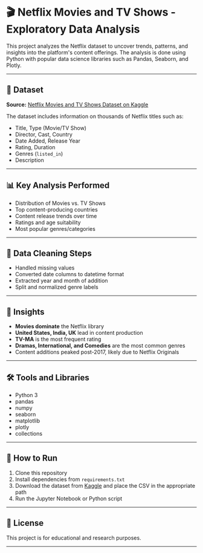 # 🎬 Netflix Movies and TV Shows - Exploratory Data Analysis

This project analyzes the Netflix dataset to uncover trends, patterns, and insights into the platform's content offerings. The analysis is done using Python with popular data science libraries such as Pandas, Seaborn, and Plotly.

---

## 📁 Dataset

**Source:** [Netflix Movies and TV Shows Dataset on Kaggle](https://www.kaggle.com/datasets/shivamb/netflix-shows)

The dataset includes information on thousands of Netflix titles such as:
- Title, Type (Movie/TV Show)
- Director, Cast, Country
- Date Added, Release Year
- Rating, Duration
- Genres (`listed_in`)
- Description

---

## 📊 Key Analysis Performed

- Distribution of Movies vs. TV Shows  
- Top content-producing countries  
- Content release trends over time  
- Ratings and age suitability  
- Most popular genres/categories  

---

## 🧹 Data Cleaning Steps

- Handled missing values  
- Converted date columns to datetime format  
- Extracted year and month of addition  
- Split and normalized genre labels  

---

## 📌 Insights

- **Movies dominate** the Netflix library  
- **United States, India, UK** lead in content production  
- **TV-MA** is the most frequent rating  
- **Dramas, International, and Comedies** are the most common genres  
- Content additions peaked post-2017, likely due to Netflix Originals  

---

## 🛠️ Tools and Libraries

- Python 3
- pandas
- numpy
- seaborn
- matplotlib
- plotly
- collections

---

## 🚀 How to Run

1. Clone this repository
2. Install dependencies from `requirements.txt`
3. Download the dataset from [Kaggle](https://www.kaggle.com/datasets/shivamb/netflix-shows) and place the CSV in the appropriate path
4. Run the Jupyter Notebook or Python script

---

## 📎 License

This project is for educational and research purposes.

---
